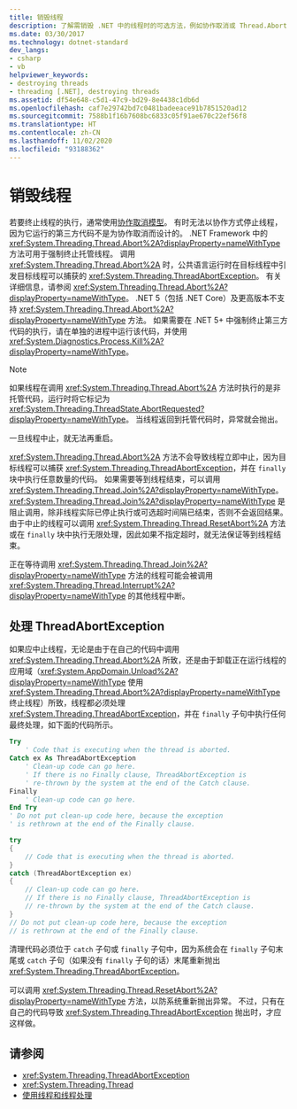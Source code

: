 ```yaml
---
title: 销毁线程
description: 了解需销毁 .NET 中的线程时的可选方法，例如协作取消或 Thread.Abort 方法。 了解如何处理 ThreadAbortException。
ms.date: 03/30/2017
ms.technology: dotnet-standard
dev_langs:
- csharp
- vb
helpviewer_keywords:
- destroying threads
- threading [.NET], destroying threads
ms.assetid: df54e648-c5d1-47c9-bd29-8e4438c1db6d
ms.openlocfilehash: caf7e29742bd7c0481badeeace91b7851520ad12
ms.sourcegitcommit: 7588b1f16b7608bc6833c05f91ae670c22ef56f8
ms.translationtype: HT
ms.contentlocale: zh-CN
ms.lasthandoff: 11/02/2020
ms.locfileid: "93188362"
---
```

# <a name="destroying-threads"></a>销毁线程

若要终止线程的执行，通常使用[协作取消模型](cancellation-in-managed-threads.md)。 有时无法以协作方式停止线程，因为它运行的第三方代码不是为协作取消而设计的。 .NET Framework 中的 <xref:System.Threading.Thread.Abort%2A?displayProperty=nameWithType> 方法可用于强制终止托管线程。 调用 <xref:System.Threading.Thread.Abort%2A> 时，公共语言运行时在目标线程中引发目标线程可以捕获的 <xref:System.Threading.ThreadAbortException>。 有关详细信息，请参阅 <xref:System.Threading.Thread.Abort%2A?displayProperty=nameWithType>。 .NET 5（包括 .NET Core）及更高版本不支持 <xref:System.Threading.Thread.Abort%2A?displayProperty=nameWithType> 方法。 如果需要在 .NET 5+ 中强制终止第三方代码的执行，请在单独的进程中运行该代码，并使用 <xref:System.Diagnostics.Process.Kill%2A?displayProperty=nameWithType>。

> [!NOTE]
> 如果线程在调用 <xref:System.Threading.Thread.Abort%2A> 方法时执行的是非托管代码，运行时将它标记为 <xref:System.Threading.ThreadState.AbortRequested?displayProperty=nameWithType>。 当线程返回到托管代码时，异常就会抛出。  
  
 一旦线程中止，就无法再重启。  
  
 <xref:System.Threading.Thread.Abort%2A> 方法不会导致线程立即中止，因为目标线程可以捕获 <xref:System.Threading.ThreadAbortException>，并在 `finally` 块中执行任意数量的代码。 如果需要等到线程结束，可以调用 <xref:System.Threading.Thread.Join%2A?displayProperty=nameWithType>。 <xref:System.Threading.Thread.Join%2A?displayProperty=nameWithType> 是阻止调用，除非线程实际已停止执行或可选超时间隔已结束，否则不会返回结果。 由于中止的线程可以调用 <xref:System.Threading.Thread.ResetAbort%2A> 方法或在 `finally` 块中执行无限处理，因此如果不指定超时，就无法保证等到线程结束。  
  
 正在等待调用 <xref:System.Threading.Thread.Join%2A?displayProperty=nameWithType> 方法的线程可能会被调用 <xref:System.Threading.Thread.Interrupt%2A?displayProperty=nameWithType> 的其他线程中断。  
  
## <a name="handling-threadabortexception"></a>处理 ThreadAbortException  
 如果应中止线程，无论是由于在自己的代码中调用 <xref:System.Threading.Thread.Abort%2A> 所致，还是由于卸载正在运行线程的应用域（<xref:System.AppDomain.Unload%2A?displayProperty=nameWithType> 使用 <xref:System.Threading.Thread.Abort%2A?displayProperty=nameWithType> 终止线程）所致，线程都必须处理 <xref:System.Threading.ThreadAbortException>，并在 `finally` 子句中执行任何最终处理，如下面的代码所示。  
  
```vb  
Try  
    ' Code that is executing when the thread is aborted.  
Catch ex As ThreadAbortException  
    ' Clean-up code can go here.  
    ' If there is no Finally clause, ThreadAbortException is  
    ' re-thrown by the system at the end of the Catch clause.
Finally  
    ' Clean-up code can go here.  
End Try  
' Do not put clean-up code here, because the exception
' is rethrown at the end of the Finally clause.  
```  
  
```csharp  
try
{  
    // Code that is executing when the thread is aborted.  
}
catch (ThreadAbortException ex)
{  
    // Clean-up code can go here.  
    // If there is no Finally clause, ThreadAbortException is  
    // re-thrown by the system at the end of the Catch clause.
}  
// Do not put clean-up code here, because the exception
// is rethrown at the end of the Finally clause.  
```  
  
 清理代码必须位于 `catch` 子句或 `finally` 子句中，因为系统会在 `finally` 子句末尾或 `catch` 子句（如果没有 `finally` 子句的话）末尾重新抛出 <xref:System.Threading.ThreadAbortException>。  
  
 可以调用 <xref:System.Threading.Thread.ResetAbort%2A?displayProperty=nameWithType> 方法，以防系统重新抛出异常。 不过，只有在自己的代码导致 <xref:System.Threading.ThreadAbortException> 抛出时，才应这样做。  
  
## <a name="see-also"></a>请参阅

- <xref:System.Threading.ThreadAbortException>
- <xref:System.Threading.Thread>
- [使用线程和线程处理](using-threads-and-threading.md)
